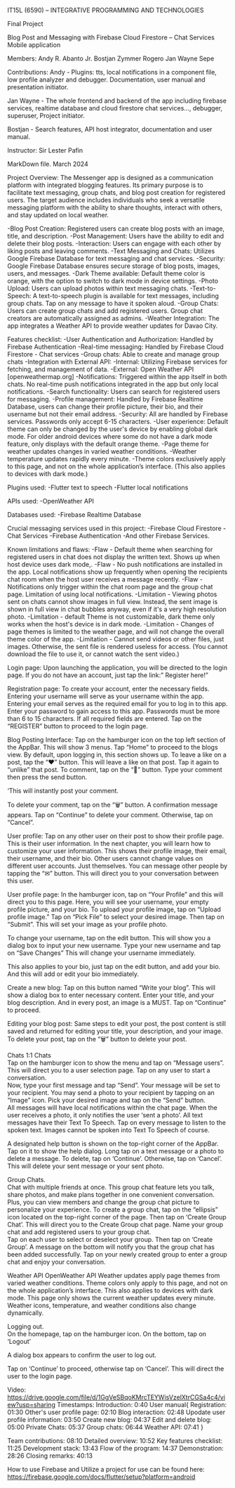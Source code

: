 ﻿IT15L (6590) – INTEGRATIVE PROGRAMMING AND TECHNOLOGIES

Final Project

Blog Post and Messaging with Firebase Cloud Firestore – Chat Services
Mobile application

Members:
Andy R. Abanto Jr.
Bostjan Zymmer Rogero
Jan Wayne Sepe

Contributions:
Andy - Plugins: tts, local notifications in a component file, low profile analyzer and debugger. Documentation, user manual and presentation initiator. 

Jan Wayne -  The whole frontend and backend of the app including firebase services, realtime database and cloud firestore chat services..., debugger, superuser, Project initiator. 

Bostjan - Search features, API host integrator, documentation and user manual. 





Instructor:
Sir Lester Pafin

MarkDown file.
March 2024



Project Overview:
The Messenger app is designed as a communication platform with integrated blogging features. Its primary purpose is to facilitate text messaging, group chats, and blog post creation for registered users. 
The target audience includes individuals who seek a versatile messaging platform with the ability to share thoughts, interact with others, and stay updated on local weather.




-Blog Post Creation: Registered users can create blog posts with an image, title, and description.
-Post Management: Users have the ability to edit and delete their blog posts.
-Interaction: Users can engage with each other by liking posts and leaving comments.
-Text Messaging and Chats: Utilizes Google Firebase Database for text messaging and chat services.
-Security: Google Firebase Database ensures secure storage of blog posts, images, users, and messages.
-Dark Theme available: Default theme color is orange, with the option to switch to dark mode in device settings.
-Photo Upload: Users can upload photos within text messaging chats.
-Text-to-Speech: A text-to-speech plugin is available for text messages, including group chats. Tap on any message to have it spoken aloud.
-Group Chats: Users can create group chats and add registered users. Group chat creators are automatically assigned as admins.
-Weather Integration: The app integrates a Weather API to provide weather updates for Davao City.

Features checklist:
-User Authentication and Authorization: Handled by Firebase Authentication
-Real-time messaging: Handled by Firebase Cloud Firestore - Chat services
-Group chats: Able to create and manage group chats
-Integration with External API:
-Internal: Utilizing Firebase services for fetching, and management of data.
-External: Open Weather API [openweathermap.org]
-Notifications: Triggered within the app itself in both chats. No real-time push notifications integrated in the app but only local notifications.
-Search functionality: Users can search for registered users for messaging.
-Profile management: Handled by Firebase Realtime Database, users can change their profile picture, their bio, and their username but not their email address.
-Security: All are handled by Firebase services. Passwords only accept 6-15 characters.
-User experience: Default theme can only be changed by the user's device by enabling global dark mode. For older android devices where some do not have a dark mode feature, only displays with the default orange theme.
-Page theme for weather updates changes in varied weather conditions.
-Weather temperature updates rapidly every minute.
-Theme colors exclusively apply to this page, and not on the whole application’s interface. (This also applies to devices with dark mode.)

Plugins used:
-Flutter text to speech
-Flutter local notifications

APIs used:
-OpenWeather API

Databases used:
-Firebase Realtime Database

Crucial messaging services used in this project:
-Firebase Cloud Firestore - Chat Services
-Firebase Authentication
-And other Firebase Services.



Known limitations and flaws:
-Flaw - Default theme when searching for registered users in chat does not display the written text. Shows up when host device uses dark mode,.
-Flaw - No push notifications are installed in the app. Local notifications show up frequently when opening the recipients chat room when the host user receives a message recently.
-Flaw - Notifications only trigger within the chat room page and the group chat page. Limitation of using local notifications.
-Limitation - Viewing photos sent on chats cannot show images in full view. Instead, the sent image is shown in full view in chat bubbles anyway, even if it's a very high resolution photo.
-Limitation - default Theme is not customizable, dark theme only works when the host's device is in dark mode.
-Limitation - Changes of page themes is limited to the weather page, and will not change the overall theme color of the app.
-Limitation - Cannot send videos or other files, just images. Otherwise, the sent file is rendered useless for access. (You cannot download the file to use it, or cannot watch the sent video.)




Login page:
Upon launching the application, you will be directed to the login page.
If you do not have an account, just tap the link:” Register here!”

Registration page:
To create your account, enter the necessary fields.
Entering your username will serve as your username within the app.
Entering your email serves as the required email for you to log in to this app.
Enter your password to gain access to this app. Passwords must be more than 6 to 15 characters.
If all required fields are entered. Tap on the “REGISTER” button to proceed to the login page.

Blog Posting Interface:
Tap on the hamburger icon on the top left section of the AppBar.
This will show 3 menus. Tap “Home” to proceed to the blogs view. By default, upon logging in, this section shows up.
To leave a like on a post, tap the “❤” button. This will leave a like on that post.
Tap it again to “unlike” that post.
To comment, tap on the “💬” button.
Type your comment then press the send button.

‘This will instantly post your comment.

To delete your comment, tap on the “🗑️” button. A confirmation message appears. Tap on “Continue” to delete your comment. Otherwise, tap on “Cancel”.

User profile:
Tap on any other user on their post to show their profile page.
This is their user information. In the next chapter, you will learn how to customize your user information.
This shows their profile image, their email, their username, and their bio.
Other users cannot change values on different user accounts. Just themselves.
You can message other people by tapping the “✉︎” button.
This will direct you to your conversation between this user.

User profile page:
In the hamburger icon, tap on “Your Profile” and this will direct you to this page.
Here, you will see your username, your empty profile picture, and your bio.
To upload your profile image, tap on “Upload profile image.”
Tap on “Pick File” to select your desired image. Then tap on “Submit”.
This will set your image as your profile photo.

To change your username, tap on the edit button.
This will show you a dialog box to input your new username.
Type your new username and tap on “Save Changes”
This will change your username immediately.

This also applies to your bio, just tap on the edit button, and add your bio. And this will add or edit your bio immediately.

Create a new blog:
Tap on this button named “Write your blog”. This will show a dialog box to enter necessary content.
Enter your title, and your blog description. And in every post, an image is a MUST. Tap on “Continue” to proceed.

Editing your blog post:
Same steps to edit your post, the post content is still saved and returned for editing your title, your description, and your image.
To delete your post, tap on the “🗑️” button to delete your post.

Chats
1:1 Chats  
Tap on the hamburger icon to show the menu and tap on “Message users”. This will direct you to a user selection page.
Tap on any user to start a conversation.  
Now, type your first message and tap “Send”. Your message will be set to your recipient. You may send a photo to your recipient by tapping on an “Image” icon. Pick your desired image and tap on the “Send” button.  
All messages will have local notifications within the chat page. When the user receives a photo, it only notifies the user ‘sent a photo’.
All text messages have their Text To Speech. Tap on every message to listen to the spoken text. Images cannot be spoken into Text To Speech of course.

A designated help button is shown on the top-right corner of the AppBar. Tap on it to show the help dialog.
Long tap on a text message or a photo to delete a message.
To delete, tap on ‘Continue’. Otherwise, tap on ‘Cancel’.
This will delete your sent message or your sent photo.

Group Chats.  
Chat with multiple friends at once. This group chat feature lets you talk, share photos, and make plans together in one convenient conversation. Plus, you can view members and change the group chat picture to personalize your experience.
To create a group chat, tap on the “ellipsis” icon located on the top-right corner of the page. Then tap on ‘Create Group Chat’.
This will direct you to the Create Group chat page.
Name your group chat and add registered users to your group chat.  
Tap on each user to select or deselect your group. Then tap on ‘Create Group’. A message on the bottom will notify you that the group chat has been added successfully. Tap on your newly created group to enter a group chat and enjoy your conversation.

Weather API
OpenWeather API
Weather updates apply page themes from varied weather conditions. Theme colors only apply to this page, and not on the whole application’s interface. This also applies to devices with dark mode.
This page only shows the current weather updates every minute.
Weather icons, temperature, and weather conditions also change dynamically.

Logging out.  
On the homepage, tap on the hamburger icon. On the bottom, tap on ‘Logout’

A dialog box appears to confirm the user to log out.

Tap on ‘Continue’ to proceed, otherwise tap on ‘Cancel’.
This will direct the user to the login page.

Video: https://drive.google.com/file/d/1GgVeSBqoKMrcTEYWisVzelXtrCGSa4c4/view?usp=sharing
Timestamps:
Introduction: 0:40
User manual{
Registration: 01:30
Other's user profile page: 02:10
Blog interaction: 02:48
Upodate user profile information: 03:50
Create new blog: 04:37
Edit and delete blog: 05:00
Private Chats: 05:37
Group chats: 06:44
Weather API: 07:41
}

Team contributions: 08:10
Detailed overview: 10:52
Key features checklist: 11:25
Development stack: 13:43
Flow of the program: 14:37
Demonstration: 28:26
Closing remarks: 40:13


How to use Firebase and Utilize a project for use can be found here: https://firebase.google.com/docs/flutter/setup?platform=android


